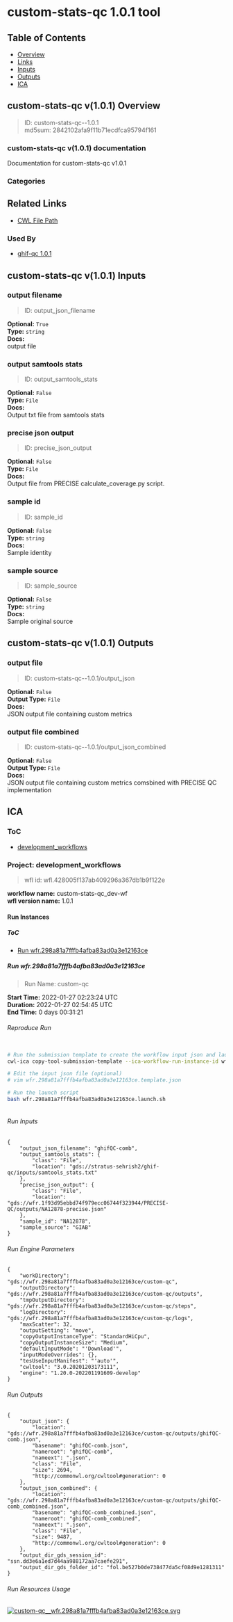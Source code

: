 
custom-stats-qc 1.0.1 tool
==========================

## Table of Contents
  
- [Overview](#custom-stats-qc-v101-overview)  
- [Links](#related-links)  
- [Inputs](#custom-stats-qc-v101-inputs)  
- [Outputs](#custom-stats-qc-v101-outputs)  
- [ICA](#ica)  


## custom-stats-qc v(1.0.1) Overview



  
> ID: custom-stats-qc--1.0.1  
> md5sum: 2842102afa9f11b71ecdfca95794f161

### custom-stats-qc v(1.0.1) documentation
  
Documentation for custom-stats-qc v1.0.1

### Categories
  


## Related Links
  
- [CWL File Path](../../../../../../tools/custom-stats-qc/1.0.1/custom-stats-qc__1.0.1.cwl)  


### Used By
  
- [ghif-qc 1.0.1](../../../workflows/ghif-qc/1.0.1/ghif-qc__1.0.1.md)  

  


## custom-stats-qc v(1.0.1) Inputs

### output filename



  
> ID: output_json_filename
  
**Optional:** `True`  
**Type:** `string`  
**Docs:**  
output file


### output samtools stats



  
> ID: output_samtools_stats
  
**Optional:** `False`  
**Type:** `File`  
**Docs:**  
Output txt file from samtools stats


### precise json output



  
> ID: precise_json_output
  
**Optional:** `False`  
**Type:** `File`  
**Docs:**  
Output file from PRECISE calculate_coverage.py script.


### sample id



  
> ID: sample_id
  
**Optional:** `False`  
**Type:** `string`  
**Docs:**  
Sample identity


### sample source



  
> ID: sample_source
  
**Optional:** `False`  
**Type:** `string`  
**Docs:**  
Sample original source

  


## custom-stats-qc v(1.0.1) Outputs

### output file



  
> ID: custom-stats-qc--1.0.1/output_json  

  
**Optional:** `False`  
**Output Type:** `File`  
**Docs:**  
JSON output file containing custom metrics
  


### output file combined



  
> ID: custom-stats-qc--1.0.1/output_json_combined  

  
**Optional:** `False`  
**Output Type:** `File`  
**Docs:**  
JSON output file containing custom metrics comsbined with PRECISE QC implementation
  

  


## ICA

### ToC
  
- [development_workflows](#project-development_workflows)  


### Project: development_workflows


> wfl id: wfl.428005f137ab409296a367db1b9f122e  

  
**workflow name:** custom-stats-qc_dev-wf  
**wfl version name:** 1.0.1  


#### Run Instances

##### ToC
  
- [Run wfr.298a81a7fffb4afba83ad0a3e12163ce](#run-wfr298a81a7fffb4afba83ad0a3e12163ce)  


##### Run wfr.298a81a7fffb4afba83ad0a3e12163ce



  
> Run Name: custom-qc  

  
**Start Time:** 2022-01-27 02:23:24 UTC  
**Duration:** 2022-01-27 02:54:45 UTC  
**End Time:** 0 days 00:31:21  


###### Reproduce Run


```bash

# Run the submission template to create the workflow input json and launch script            
cwl-ica copy-tool-submission-template --ica-workflow-run-instance-id wfr.298a81a7fffb4afba83ad0a3e12163ce

# Edit the input json file (optional)
# vim wfr.298a81a7fffb4afba83ad0a3e12163ce.template.json 

# Run the launch script
bash wfr.298a81a7fffb4afba83ad0a3e12163ce.launch.sh
                                    
```  


###### Run Inputs


```
{
    "output_json_filename": "ghifQC-comb",
    "output_samtools_stats": {
        "class": "File",
        "location": "gds://stratus-sehrish2/ghif-qc/inputs/samtools_stats.txt"
    },
    "precise_json_output": {
        "class": "File",
        "location": "gds://wfr.1f93d95ebbd74f979ecc06744f323944/PRECISE-QC/outputs/NA12878-precise.json"
    },
    "sample_id": "NA12878",
    "sample_source": "GIAB"
}
```  


###### Run Engine Parameters


```
{
    "workDirectory": "gds://wfr.298a81a7fffb4afba83ad0a3e12163ce/custom-qc",
    "outputDirectory": "gds://wfr.298a81a7fffb4afba83ad0a3e12163ce/custom-qc/outputs",
    "tmpOutputDirectory": "gds://wfr.298a81a7fffb4afba83ad0a3e12163ce/custom-qc/steps",
    "logDirectory": "gds://wfr.298a81a7fffb4afba83ad0a3e12163ce/custom-qc/logs",
    "maxScatter": 32,
    "outputSetting": "move",
    "copyOutputInstanceType": "StandardHiCpu",
    "copyOutputInstanceSize": "Medium",
    "defaultInputMode": "'Download'",
    "inputModeOverrides": {},
    "tesUseInputManifest": "'auto'",
    "cwltool": "3.0.20201203173111",
    "engine": "1.20.0-202201191609-develop"
}
```  


###### Run Outputs


```
{
    "output_json": {
        "location": "gds://wfr.298a81a7fffb4afba83ad0a3e12163ce/custom-qc/outputs/ghifQC-comb.json",
        "basename": "ghifQC-comb.json",
        "nameroot": "ghifQC-comb",
        "nameext": ".json",
        "class": "File",
        "size": 2694,
        "http://commonwl.org/cwltool#generation": 0
    },
    "output_json_combined": {
        "location": "gds://wfr.298a81a7fffb4afba83ad0a3e12163ce/custom-qc/outputs/ghifQC-comb_combined.json",
        "basename": "ghifQC-comb_combined.json",
        "nameroot": "ghifQC-comb_combined",
        "nameext": ".json",
        "class": "File",
        "size": 9487,
        "http://commonwl.org/cwltool#generation": 0
    },
    "output_dir_gds_session_id": "ssn.dd3e6a1ed7d44aa988172aa7caefe291",
    "output_dir_gds_folder_id": "fol.be527b0de738477da5cf08d9e1281311"
}
```  


###### Run Resources Usage
  

  
[![custom-qc__wfr.298a81a7fffb4afba83ad0a3e12163ce.svg](../../../../images/runs/tools/custom-stats-qc/1.0.1/custom-qc__wfr.298a81a7fffb4afba83ad0a3e12163ce.svg)](https://github.com/umccr/cwl-ica/raw/main/.github/catalogue/images/runs/tools/custom-stats-qc/1.0.1/custom-qc__wfr.298a81a7fffb4afba83ad0a3e12163ce.svg)  

  

